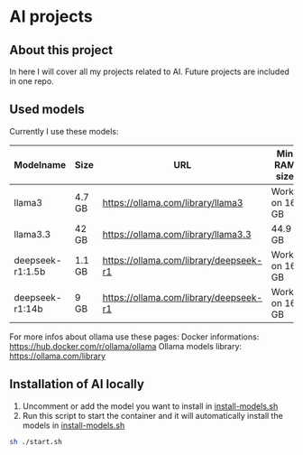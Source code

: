 # AI projects

## About this project

In here I will cover all my projects related to AI. Future projects are included in one repo.

## Used models

Currently I use these models:

| Modelname | Size | URL | Min RAM size |
| --- | --- | --- | --- |
| llama3 | 4.7 GB | https://ollama.com/library/llama3 | Works on 16 GB |
| llama3.3 | 42 GB | https://ollama.com/library/llama3.3 | 44.9 GB |
| deepseek-r1:1.5b | 1.1 GB | https://ollama.com/library/deepseek-r1 | Works on 16 GB |
| deepseek-r1:14b | 9 GB | https://ollama.com/library/deepseek-r1 | Works on 16 GB |

For more infos about ollama use these pages:
Docker informations: https://hub.docker.com/r/ollama/ollama
Ollama models library: https://ollama.com/library

## Installation of AI locally

1. Uncomment or add the model you want to install in [install-models.sh](https://github.com/robinmuff/ai-projects/blob/main/install-models.sh)
2. Run this script to start the container and it will automatically install the models in [install-models.sh](https://github.com/robinmuff/ai-projects/blob/main/install-models.sh)
```sh
sh ./start.sh
```